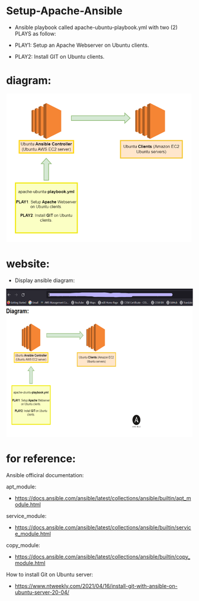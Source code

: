 # Setup-Apache-Ansible

- Ansible playbook called apache-ubuntu-playbook.yml with two (2) PLAYS as follow:

- PLAY1: Setup an Apache Webserver on Ubuntu clients.

- PLAY2: Install GIT on Ubuntu clients.

# diagram:

<img src="images/diagram.drawio.png" width="500" height="400">


# website:

- Display ansible diagram:

<img src="images/website.png" width="700" height="400">

# for reference:

Ansible officiral documentation:

apt_module:

- https://docs.ansible.com/ansible/latest/collections/ansible/builtin/apt_module.html 

service_module:

- https://docs.ansible.com/ansible/latest/collections/ansible/builtin/service_module.html 

copy_module:

- https://docs.ansible.com/ansible/latest/collections/ansible/builtin/copy_module.html

How to install Git on Ubuntu server:

- https://www.ntweekly.com/2021/04/16/install-git-with-ansible-on-ubuntu-server-20-04/



